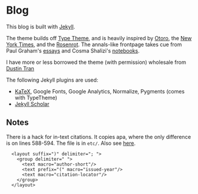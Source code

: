 # Blog

This blog is built with [Jekyll](https://jekyllrb.com/).

The theme builds off
[Type Theme](https://rohanchandra.github.io/project/type/), and is
heavily inspired by [Otoro](http://blog.otoro.net/), the [New York
Times](http://www.nytimes.com/), and the
[Rosenrot](http://the-rosenrot.com/). The annals-like frontpage takes
cue from Paul Graham's [essays](http://paulgraham.com/articles.html)
and Cosma Shalizi's [notebooks](http://bactra.org/notebooks/).

I have more or less borrowed the theme (with permission)
wholesale from [Dustin Tran](https://dustintran.com)

The following Jekyll plugins are used:

+ [KaTeX](https://khan.github.io/KaTeX/), Google Fonts, Google Analytics, Normalize, Pygments (comes with TypeTheme)
+ [Jekyll Scholar](https://github.com/inukshuk/jekyll-scholar)

## Notes

There is a hack for in-text citations.
It copies apa, where the only difference is on lines 588-594. The file
is in `etc/`.
Also see [here](https://github.com/inukshuk/jekyll-scholar/issues/33).
```
  <layout suffix=")" delimiter="; ">
    <group delimiter=" ">
      <text macro="author-short"/>
      <text prefix="(" macro="issued-year"/>
      <text macro="citation-locator"/>
    </group>
  </layout>
```
